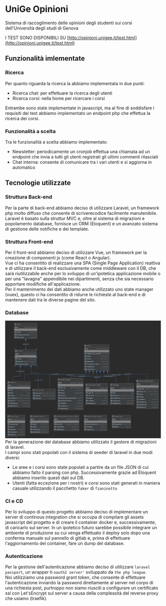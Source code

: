 # UniGe Opinioni

Sistema di raccoglimento delle opinioni degli studenti sui corsi dell'Università degli studi di Genova

I TEST SONO DISPONIBILI SU [http://opinioni.unigee.it/test.html](http://opinioni.unigee.it/test.html)


## Funzionalità imlementate
### Ricerca

Per quanto riguarda la ricerca la abbiamo implementata in due punti:
- Ricerca chat: per effettuare la ricerca degli utenti
- Ricerca corsi: nella home per ricercare i corsi

Entrambe sono state implementate in javascript, ma al fine di soddisfare i requisiti dei test abbiamo implementato un endpoint php che effettua la ricerca dei corsi.

### Funzionalità a scelta
Tra le funzionalità a scelta abbiamo implementato:
- Newsletter: periodicamente un cronjob effettua una chiamata ad un endpoint che invia a tutti gli utenti registrati gli ultimi commenti rilasciati
- Chat interna: consente di comunicare tra i vari utenti e si aggiorna in automatico


## Tecnologie utilizzate

### Struttura Back-end
Per la parte di back-end abbiamo deciso di utilizzare Laravel, un framework php molto diffuso che consente di scriverecodice facilmente manutenibile.  
Laravel è basato sulla struttur MVC e, oltre al sistema di migrazioni e popolamento database, fornisce un ORM (Eloquent)  e un avanzato sistema di gestione delle notifiche e dei template.

### Struttura Front-end
Per il front-end abbiamo deciso di utilizzare Vue, un framework per la creazione di componenti js (come React o Angular).  
Vue ci ha consentito di realizzare una SPA (Single Page Application) reattiva e di utilizzare il back-end esclusivamente come middleware con il DB, che sarà riutilizzabile anche per lo sviluppo di un'ipotetica applicazione mobile o per una "lavagna" appendibile nei dipartimenti, senza che sia necessario apportare modifiche all'applicazione.  
Per il mantenimento dei dati abbiamo anche utilizzato uno state manager (vuex), questo ci ha consentito di ridurre le richieste al back-end e di mantenere dati tra le diverse pagine del sito.  

### Database
![alt text](./uml_database.png)
Per la generazione del database abbiamo utilizzato il gestore di migrazioni di laravel.  
I campi sono stati popolati con il sistema di seeder di laravel in due modi diversi:  
- Le aree e i corsi sono state popolati a partire da un file JSON di cui abbiamo fatto il parsing con php. Successivamente  grazie ad Eloquent abbiamo inserito questi dati sul DB.  
- Utenti (fatta eccezione per i nostri) e corsi sono stati generati in maniera casuale utilizzando il pacchetto `faker` di `fzaninotto` 

### CI e CD
Per lo sviluppo di questo progetto abbiamo deciso di implementare un server di continous integration che si occupa di compilare gli assets javascript del progetto e di creare il container docker e, successivamente, di caricarlo sul server.
In un ipotetico futuro sarebbe possibile integrare un ambiente di produzione su cui venga effettuato il deploy solo dopo una conferma manuale sul pannello di gitlab e, prima di effettuare l'aggiornamento del container, fare un dump del database.

### Autenticazione
Per la gestione dell'autenticazione abbiamo deciso di utilizzare `laravel passport`, un wrapper ti `oauth2 server'` sviluppato da `the php league`.  
Noi utilizziamo una password grant token, che consente di effettuare l'autenticazione inviando la password direttamente al server nel corpo di una richiesta post, purtroppo non siamo riusciti a configurare un certificato ssl con Let'sEncrypt sul server a causa della complessità del reverse proxy che usiamo (traefik).  
